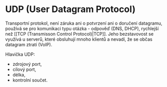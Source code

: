 # UDP (User Datagram Protocol)
Transportní protokol, není záruka ani o potvrzení ani o doručení datagramu, používá se pro komunikaci typu otázka - odpověď (DNS, DHCP), rychlejší než [[TCP (Transmisson Control Protocol)|TCP]]. Jeho bezstavovost se využívá u serverů, které obsluhují mnoho klientů a nevadí, že se občas datagram ztratí (VoIP). 

Hlavička UDP: 
- zdrojový port, 
- cílový port, 
- délka, 
- kontrolní součet.